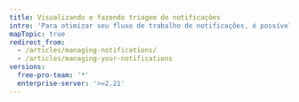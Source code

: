 ```yaml
---
title: Visualizando e fazendo triagem de notificações
intro: 'Para otimizar seu fluxo de trabalho de notificações, é possível personalizar a forma como você visualiza e faz a triagem de notificações.'
mapTopic: true
redirect_from:
  - /articles/managing-notifications/
  - /articles/managing-your-notifications
versions:
  free-pro-team: '*'
  enterprise-server: '>=2.21'
---
```


